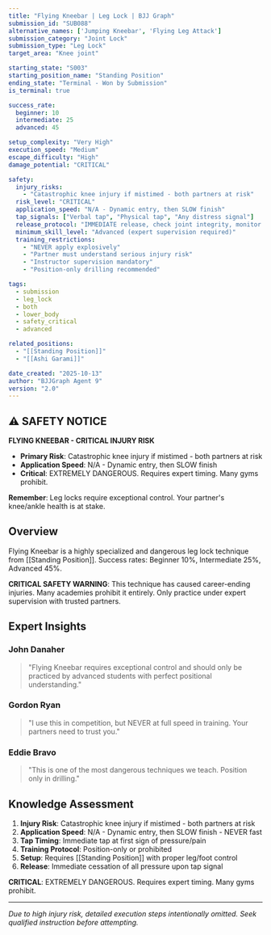 ```yaml
---
title: "Flying Kneebar | Leg Lock | BJJ Graph"
submission_id: "SUB088"
alternative_names: ['Jumping Kneebar', 'Flying Leg Attack']
submission_category: "Joint Lock"
submission_type: "Leg Lock"
target_area: "Knee joint"

starting_state: "S003"
starting_position_name: "Standing Position"
ending_state: "Terminal - Won by Submission"
is_terminal: true

success_rate:
  beginner: 10
  intermediate: 25
  advanced: 45

setup_complexity: "Very High"
execution_speed: "Medium"
escape_difficulty: "High"
damage_potential: "CRITICAL"

safety:
  injury_risks:
    - "Catastrophic knee injury if mistimed - both partners at risk"
  risk_level: "CRITICAL"
  application_speed: "N/A - Dynamic entry, then SLOW finish"
  tap_signals: ["Verbal tap", "Physical tap", "Any distress signal"]
  release_protocol: "IMMEDIATE release, check joint integrity, monitor for injury"
  minimum_skill_level: "Advanced (expert supervision required)"
  training_restrictions:
    - "NEVER apply explosively"
    - "Partner must understand serious injury risk"
    - "Instructor supervision mandatory"
    - "Position-only drilling recommended"

tags:
  - submission
  - leg_lock
  - both
  - lower_body
  - safety_critical
  - advanced

related_positions:
  - "[[Standing Position]]"
  - "[[Ashi Garami]]"

date_created: "2025-10-13"
author: "BJJGraph Agent 9"
version: "2.0"
---
```


## ⚠️ SAFETY NOTICE

**FLYING KNEEBAR - CRITICAL INJURY RISK**

- **Primary Risk**: Catastrophic knee injury if mistimed - both partners at risk
- **Application Speed**: N/A - Dynamic entry, then SLOW finish
- **Critical**: EXTREMELY DANGEROUS. Requires expert timing. Many gyms prohibit.

**Remember**: Leg locks require exceptional control. Your partner's knee/ankle health is at stake.

## Overview

Flying Kneebar is a highly specialized and dangerous leg lock technique from [[Standing Position]]. Success rates: Beginner 10%, Intermediate 25%, Advanced 45%.

**CRITICAL SAFETY WARNING**: This technique has caused career-ending injuries. Many academies prohibit it entirely. Only practice under expert supervision with trusted partners.

## Expert Insights

### John Danaher
> "Flying Kneebar requires exceptional control and should only be practiced by advanced students with perfect positional understanding."

### Gordon Ryan
> "I use this in competition, but NEVER at full speed in training. Your partners need to trust you."

### Eddie Bravo
> "This is one of the most dangerous techniques we teach. Position only in drilling."

## Knowledge Assessment

1. **Injury Risk**: Catastrophic knee injury if mistimed - both partners at risk
2. **Application Speed**: N/A - Dynamic entry, then SLOW finish - NEVER fast
3. **Tap Timing**: Immediate tap at first sign of pressure/pain
4. **Training Protocol**: Position-only or prohibited
5. **Setup**: Requires [[Standing Position]] with proper leg/foot control
6. **Release**: Immediate cessation of all pressure upon tap signal

**CRITICAL**: EXTREMELY DANGEROUS. Requires expert timing. Many gyms prohibit.

---

*Due to high injury risk, detailed execution steps intentionally omitted. Seek qualified instruction before attempting.*
